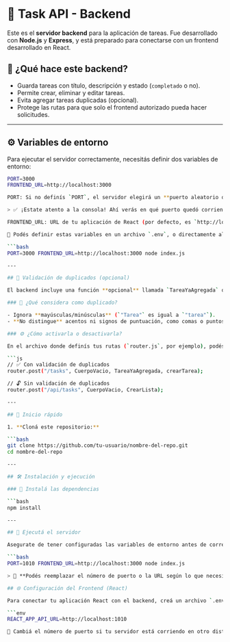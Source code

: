 # 🧠 Task API - Backend

Este es el **servidor backend** para la aplicación de tareas. Fue desarrollado con **Node.js** y **Express**, y está preparado para conectarse con un frontend desarrollado en React.

## 🚀 ¿Qué hace este backend?

- Guarda tareas con título, descripción y estado (`completado` o no).
- Permite crear, eliminar y editar tareas.
- Evita agregar tareas duplicadas (opcional).
- Protege las rutas para que solo el frontend autorizado pueda hacer solicitudes.

---

## ⚙️ Variables de entorno

Para ejecutar el servidor correctamente, necesitás definir dos variables de entorno:

```bash
PORT=3000
FRONTEND_URL=http://localhost:3000

PORT: Si no definís `PORT`, el servidor elegirá un **puerto aleatorio disponible** y lo imprimirá en la consola.

> ✅ ¡Estate atento a la consola! Ahí verás en qué puerto quedó corriendo tu API. 

FRONTEND_URL: URL de tu aplicación de React (por defecto, es `http://localhost:3000`).

📌 Podés definir estas variables en un archivo `.env`, o directamente al ejecutar el servidor con:

```bash
PORT=3000 FRONTEND_URL=http://localhost:3000 node index.js

---

## 🧩 Validación de duplicados (opcional)

El backend incluye una función **opcional** llamada `TareaYaAgregada` que impide registrar tareas duplicadas, según su **título y descripción**.

### 🔎 ¿Qué considera como duplicado?

- Ignora **mayúsculas/minúsculas** (`"Tarea"` es igual a `"tarea"`).
- **No distingue** acentos ni signos de puntuación, como comas o puntos (`"Tarea número 1"` es igual a `"tarea numero 1"`).

### ⚙️ ¿Cómo activarla o desactivarla?

En el archivo donde definís tus rutas (`router.js`, por ejemplo), podés incluir o quitar la función de esta manera:

```js
// ✅ Con validación de duplicados
router.post("/tasks", CuerpoVacio, TareaYaAgregada, crearTarea);

// 🔓 Sin validación de duplicados
router.post("/api/tasks", CuerpoVacio, CrearLista);

---

## 🏁 Inicio rápido

1. **Cloná este repositorio:**

```bash
git clone https://github.com/tu-usuario/nombre-del-repo.git
cd nombre-del-repo

---

## 🛠 Instalación y ejecución

### 🔧 Instalá las dependencias

```bash
npm install

---

## 🚀 Ejecutá el servidor

Asegurate de tener configuradas las variables de entorno antes de correr el servidor. Podés hacerlo directamente desde la consola así:

```bash
PORT=1010 FRONTEND_URL=http://localhost:3000 node index.js

> 🧠 **Podés reemplazar el número de puerto o la URL según lo que necesite tu entorno local o de producción.**

## 🌐 Configuración del Frontend (React)

Para conectar tu aplicación React con el backend, creá un archivo `.env` en la raíz del proyecto React (al mismo nivel que `package.json`), con la siguiente variable:

```env
REACT_APP_API_URL=http://localhost:1010

📌 Cambiá el número de puerto si tu servidor está corriendo en otro distinto.